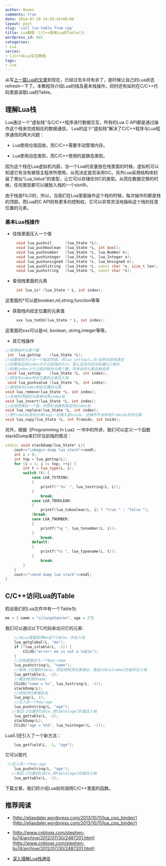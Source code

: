 ```yaml
---
author: 0owen
comments: true
date: 2014-07-28 14:29:14+00:00
layout: post
slug: 'call lua table from cpp'
title: Lua教程：C/C++调用Lua的Table(3)
wordpress_id: 641
categories:
- Lua
series:
- C/C++与Lua交互教程
tags:
- Lua
---
```


 
<!-- toc -->
从写[上一篇Lua的文章](http://4gamers.cn/blog/2014/07/06/lua-tutorials-pass-data-to-cpp-and-vice-versa/)到现在，已经过去半月有余了，是时候让自己的Lua状态refresh一下了。本教程将介绍Lua的栈及基本栈操作，同时还有如何在C/C++代码里面读取Lua的Table。
<!-- more -->

## 理解Lua栈

Lua通过一个“虚拟栈”与C/C++程序进行数据交互，所有的Lua C API都是通过操作这个栈来完成相应的数据通信。
Lua的这个“虚拟栈”解决了C/C++程序与Lua程序通信的两大问题：

  * Lua使用垃圾回收，而C/C++需要手动管理内存。

  * Lua使用动态类型，而C/C++使用的是静态类型。

因为这个栈在Lua虚拟机内部，当一个Lua的变量放在栈里面的时候，虚拟机可以知道它有没有被宿主程序所使用，从而决定是否采用GC。另外Lua采用结构体封装了类似“Lua_Value”的类型，让它可以存储任何C的类型。从而在数据交换的时候，任何类型都可以被放入栈的一个slot中。

由于栈是FILO的，所以，当我们在Lua里面操作这个栈的时候，每次操作的都是栈的顶部。而Lua的C API则有更多的控制权，它可以非常灵活地操纵这个栈的任意位置的元素。

### 基本Lua栈操作

  * 往栈里面压入一个值

```cpp
     void lua_pushnil      (lua_State *L);
     void lua_pushboolean  (lua_State *L, int bool);
     void lua_pushnumber   (lua_State *L, lua_Number n);
     void lua_pushinteger  (lua_State *L, lua_Integer n);
     void lua_pushunsigned (lua_State *L, lua_Unsigned n);
     void lua_pushlstring  (lua_State *L, const char *s, size_t len);
     void lua_pushstring   (lua_State *L, const char *s);
```

  * 查询栈里面的元素

```cpp
     int lua_is* (lua_State * L, int index);
```
这里面的*可以是boolean,nil,string,function等等

  * 获取栈内给定位置的元素值

```cpp
     xxx lua_toXXX(lua_State * L, int index);
```
这里面的xxx可以是nil, boolean, string,integer等等。

  * 其它栈操作
  
```cpp
//取得栈中元素个数
 int  lua_gettop    (lua_State *L);
//设置栈的大小为一个指定的值，而lua_settop(L,0)会把当前栈清空
//如果指定的index大于之前栈的大小，那么空余的空间会被nil填充
//如果index小于之前的栈中元素个数，则多余的元素会被丢弃
 void lua_settop    (lua_State *L, int index);
//把栈中index所在位置的元素压入栈
 void lua_pushvalue (lua_State *L, int index);
//移除栈中index所在位置的元素
void lua_remove(lua_State *L, int index);
//在栈的顶部的元素移动至index处
void lua_insert(lua_State *L, int index);
//从栈顶弹出一个值，并把它设置到给定的index处
void lua_replace(lua_State *L, int index);
//把fromidx处的元素copy一份插入到toidx，这操作不会修改fromidx处的元素
void lua_copy(lua_State *L, int fromidx, int toidx);
```

另外，根据《Programming In Lua》一书中的所讲，我们可以定义一个函数stackDump来打印当前栈的情况：

```cpp
static void stackDump(lua_State* L){
    cout<<"\nbegin dump lua stack"<<endl;
    int i = 0;
    int top = lua_gettop(L);
    for (i = 1; i <= top; ++i) {
        int t = lua_type(L, i);
        switch (t) {
            case LUA_TSTRING:
            {
                printf("'%s' ", lua_tostring(L, i));
            }
                break;
            case LUA_TBOOLEAN:
            {
                printf(lua_toboolean(L, i) ? "true " : "false ");
            }break;
            case LUA_TNUMBER:
            {
                printf("%g ", lua_tonumber(L, i));
            }
                break;
            default:
            {
                printf("%s ", lua_typename(L, t));
            }
                break;
        }
    }
    cout<<"\nend dump lua stack"<<endl;
}
```

## C/C++访问Lua的Table

假设我们的Lua文件中有一个Table为:

```cpp
me = { name = "zilongshanren", age = 27}
```

我们可以通过以下C代码来访问它的元素:

```cpp
    //从Lua里面取得me这个table，并压入栈
    lua_getglobal(L, "me");
    if (!lua_istable(L, -1)) {
        CCLOG("error! me is not a table");
    }
    //往栈里面压入一个key:name
    lua_pushstring(L, "name");
    //取得-2位置的table，然后把栈顶元素弹出，取出table[name]的值并压入栈
    lua_gettable(L, -2);
    //输出栈顶的name
    CCLOG("name = %s", lua_tostring(L, -1));
    stackDump(L);
    //把栈顶元素弹出去
    lua_pop(L, 1);
    //压入另一个key:age
    lua_pushstring(L, "age");
   //取出-2位置的table,把table[age]的值压入栈
    lua_gettable(L, -2);
    stackDump(L);
    CCLOG("age = %td", lua_tointeger(L, -1));
```

Lua5.1还引入了一个新方法：

```cpp
    lua_getfield(L, -1, "age");
```
它可以取代

```cpp
 //压入另一个key:age
    lua_pushstring(L, "age");
   //取出-2位置的table,把table[age]的值压入栈
    lua_gettable(L, -2);
```

下篇文章，我们将介绍Lua如何调用C/C++里面的函数。

## 推荐阅读

  * [http://eliasdaler.wordpress.com/2013/10/11/lua_cpp_binder/](http://eliasdaler.wordpress.com/2013/10/11/lua_cpp_binder/)

  * [http://www.cnblogs.com/stephen-liu74/archive/2012/07/30/2487201.html](http://www.cnblogs.com/stephen-liu74/archive/2012/07/30/2487201.html)

  * [深入理解Lua栈通信](http://blog.csdn.net/MaximusZhou/article/details/21331819)

